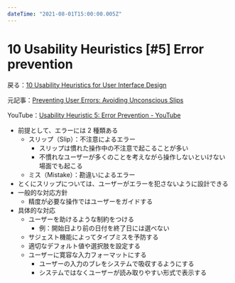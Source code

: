 ```yaml
---
dateTime: "2021-08-01T15:00:00.005Z"
---
```


# 10 Usability Heuristics [#5] Error prevention

戻る：[10 Usability Heuristics for User Interface Design](./index.html)

元記事：[Preventing User Errors: Avoiding Unconscious Slips](https://www.nngroup.com/articles/slips/)

YouTube：[Usability Heuristic 5: Error Prevention - YouTube](https://www.youtube.com/watch?v=imS9s1DUY-I)

- 前提として、エラーには 2 種類ある
  - スリップ（Slip）：不注意によるエラー
    - スリップは慣れた操作中の不注意で起こることが多い
    - 不慣れなユーザーが多くのことを考えながら操作しないといけない場面でも起こる
  - ミス（Mistake）：勘違いによるエラー
- とくにスリップについては、ユーザーがエラーを犯さないように設計できる
- 一般的な対応方針
  - 精度が必要な操作ではユーザーをガイドする
- 具体的な対応
  - ユーザーを助けるような制約をつける
    - 例：開始日より前の日付を終了日には選べない
  - サジェスト機能によってタイプミスを予防する
  - 適切なデフォルト値や選択肢を設定する
  - ユーザーに寛容な入力フォーマットにする
    - ユーザーの入力のブレをシステムで吸収するようにする
    - システムではなくユーザーが読み取りやすい形式で表示する
